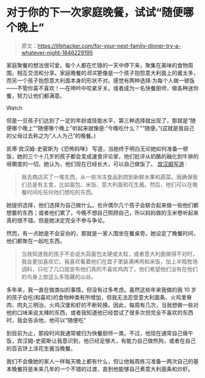# 对于你的下一次家庭晚餐，试试“随便哪个晚上”

> 原文：<https://lifehacker.com/for-your-next-family-dinner-try-a-whatever-night-1846229195>

家庭聚餐的想法很可爱。每个人都在忙碌的一天中停下来，聚集在美味的食物周围，相互交流和分享。家庭晚餐的*现实*更像是一个孩子抱怨意大利面上的酱太多，而另一个孩子抱怨意大利面本身的形状不对。感觉有两种选择:为每个人做一顿饭——不管你喜不喜欢！—在呻吟中咬紧牙关。或者成为一名快餐厨师，做各种迷你餐，努力让他们都满意。

Watch

但是一旦孩子们达到了一定的年龄或技能水平，第三种选择就出现了，那就是“随便哪个晚上”“随便哪个晚上”听起来就像是:“今晚吃什么？”“随便。”(这就是我自己的父母过去称之为“人人为己”的晚餐。)

凯蒂·宾汉姆-史密斯为《恐怖妈咪》 写道，当她终于明白无论她如何准备一顿饭，她的三个十几岁的孩子都会变成速食评论家，他们批评从奶酪的融化到牛排的咀嚼度的一切。她认为，他们现在已经长大，可以自己做饭了。 [宾汉姆写道](https://www.scarymommy.com/dinnertime-hack-teens-working-wonders/) :

> 我去商店买了一堆东西，从一些冷冻食品到肉到新鲜水果和蔬菜。我确保我们总是有主食，比如面包、米饭、意大利面和花生酱。然后，他们可以在晚餐时间吃任何他们想吃的东西。

她提供选择，他们选择为自己做什么。也许偶尔几个孩子会联合起来做一些他们都想要的东西；或者他们累了，今晚不想自己照顾自己，所以妈妈做的玉米卷听起来真的很不错。但是她决定完全不参与争论。

然而，有一点她是不会妥协的，那就是一家人围坐在餐桌旁。她设定了晚餐时间，他们都聚在一起吃东西。

> 当我知道我的孩子不会说大蒜面包太硬或太软，或者意大利面做得不对时，我会更加喜欢它。我喜欢看着他们在盘子里装满烤鸡和米饭，加上半瓶牧场调料，只吃了几口就宣布他们真的不喜欢鸡肉了，他们希望他们没有在他们的鸟身上放这么多隐藏的山谷。

多年来，我一直在做类似的事情，但没有过多考虑。虽然这些年来我做的我 10 岁的孩子会吃(和喜欢)的食物种类有所增加，但我无法忍受意大利面条、火鸡里脊肉、肉丸三明治、火鸡汉堡和虾的不断轮换。因此，每周有几次，当我想做一些对他的口味来说太辣的东西，或者我知道他已经尝试了很多次但完全不喜欢的东西时，我会告诉他，他可以“随便吃”

到目前为止，那段时间我通常被归为快餐厨师一类。不过，他现在通常自己做午饭，宾汉姆-史密斯让我意识到，他已经足够大，有能力自己做热狗，或者在自己的百吉饼上涂花生酱当晚餐。

我们不会像她的家人一样每天晚上都有什么，但让他每周练习准备一两次自己的基本晚餐将是未来几年的一个不错的过渡，直到他能够自己煮意大利面条和炒虾。
